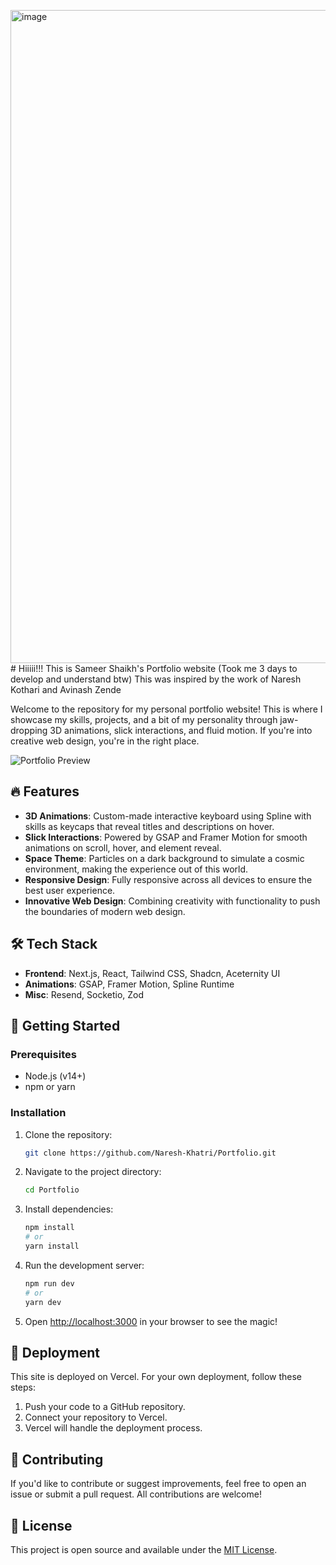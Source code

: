 <img width="1914" height="1045" alt="image" src="https://github.com/user-attachments/assets/fc181990-2fcc-41ff-b37f-830db28aefb2" /># Hiiiii!!!
This is Sameer Shaikh's Portfolio website (Took me 3 days to develop and understand btw)
This was inspired by the work of Naresh Kothari and Avinash Zende


Welcome to the repository for my personal portfolio website! This is where I showcase my skills, projects, and a bit of my personality through jaw-dropping 3D animations, slick interactions, and fluid motion. If you're into creative web design, you're in the right place.

![Portfolio Preview](https://portfolio-bczibb9rm-sameers-projects-b9e6e719.vercel.app/)

## 🔥 Features

- **3D Animations**: Custom-made interactive keyboard using Spline with skills as keycaps that reveal titles and descriptions on hover.
- **Slick Interactions**: Powered by GSAP and Framer Motion for smooth animations on scroll, hover, and element reveal.
- **Space Theme**: Particles on a dark background to simulate a cosmic environment, making the experience out of this world.
- **Responsive Design**: Fully responsive across all devices to ensure the best user experience.
- **Innovative Web Design**: Combining creativity with functionality to push the boundaries of modern web design.

## 🛠️ Tech Stack

- **Frontend**: Next.js, React, Tailwind CSS, Shadcn, Aceternity UI
- **Animations**: GSAP, Framer Motion, Spline Runtime
- **Misc**: Resend, Socketio, Zod

## 🚀 Getting Started

### Prerequisites

- Node.js (v14+)
- npm or yarn

### Installation

1. Clone the repository:

    ```bash
    git clone https://github.com/Naresh-Khatri/Portfolio.git
    ```

2. Navigate to the project directory:

    ```bash
    cd Portfolio
    ```

3. Install dependencies:

    ```bash
    npm install
    # or
    yarn install
    ```

4. Run the development server:

    ```bash
    npm run dev
    # or
    yarn dev
    ```

5. Open [http://localhost:3000](http://localhost:3000) in your browser to see the magic!

## 🚀 Deployment

This site is deployed on Vercel. For your own deployment, follow these steps:

1. Push your code to a GitHub repository.
2. Connect your repository to Vercel.
3. Vercel will handle the deployment process.

## 🤝 Contributing

If you'd like to contribute or suggest improvements, feel free to open an issue or submit a pull request. All contributions are welcome!

## 📄 License

This project is open source and available under the [MIT License](LICENSE).
